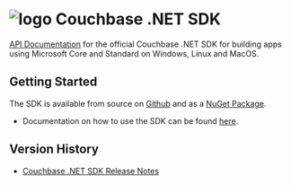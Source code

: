# ![logo](https://docs.couchbase.com/_/img/couchbase-logo.svg) Couchbase .NET SDK
[API Documentation](api/index.md) for the official Couchbase .NET SDK for building apps using Microsoft Core and Standard on Windows, Linux and MacOS.

## Getting Started

The SDK is available from source on [Github](http://github.com/couchbase/couchbase-net-client) and as a [NuGet Package](https://www.nuget.org/packages/CouchbaseNetClient/).
* Documentation on how to use the SDK can be found [here](https://www.couchbase.com/products/developer-sdk/dotnet).

## Version History
* [Couchbase .NET SDK Release Notes](https://docs.couchbase.com/dotnet-sdk/current/project-docs/sdk-release-notes.html)
